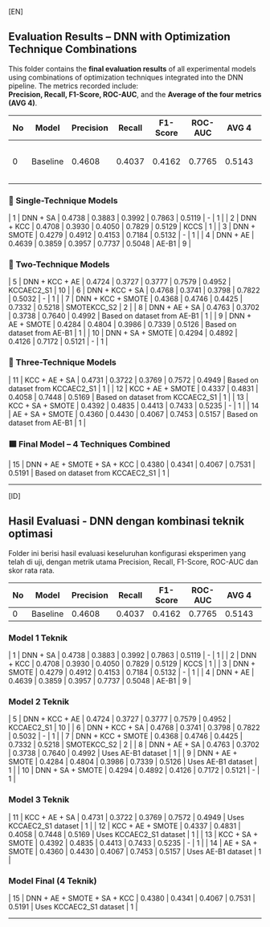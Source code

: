 [EN]

## Evaluation Results – DNN with Optimization Technique Combinations

This folder contains the **final evaluation results** of all experimental models using combinations of optimization techniques integrated into the DNN pipeline. The metrics recorded include:  
**Precision, Recall, F1-Score, ROC-AUC**, and the **Average of the four metrics (AVG 4)**.

| No | Model                           | Precision | Recall | F1-Score | ROC-AUC | AVG 4  | Notes                              | Experiments |
|----|----------------------------------|-----------|--------|----------|---------|--------|------------------------------------|-------------|
| 0  | Baseline                         | 0.4608    | 0.4037 | 0.4162   | 0.7765  | 0.5143 | 64, 32, 16 (default arch)          | 20          |

### 🔹 Single-Technique Models
| 1  | DNN + SA                         | 0.4738    | 0.3883 | 0.3992   | 0.7863  | 0.5119 | -                                  | 1           |
| 2  | DNN + KCC                        | 0.4708    | 0.3930 | 0.4050   | 0.7829  | 0.5129 | KCCS                                | 1           |
| 3  | DNN + SMOTE                      | 0.4279    | 0.4912 | 0.4153   | 0.7184  | 0.5132 | -                                  | 1           |
| 4  | DNN + AE                         | 0.4639    | 0.3859 | 0.3957   | 0.7737  | 0.5048 | AE-B1                               | 9           |

### 🔸 Two-Technique Models
| 5  | DNN + KCC + AE                   | 0.4724    | 0.3727 | 0.3777   | 0.7579  | 0.4952 | KCCAEC2_S1                          | 10          |
| 6  | DNN + KCC + SA                   | 0.4768    | 0.3741 | 0.3798   | 0.7822  | 0.5032 | -                                  | 1           |
| 7  | DNN + KCC + SMOTE                | 0.4368    | 0.4746 | 0.4425   | 0.7332  | 0.5218 | SMOTEKCC_S2                         | 2           |
| 8  | DNN + AE + SA                    | 0.4763    | 0.3702 | 0.3738   | 0.7640  | 0.4992 | Based on dataset from AE-B1        | 1           |
| 9  | DNN + AE + SMOTE                 | 0.4284    | 0.4804 | 0.3986   | 0.7339  | 0.5126 | Based on dataset from AE-B1        | 1           |
| 10 | DNN + SA + SMOTE                 | 0.4294    | 0.4892 | 0.4126   | 0.7172  | 0.5121 | -                                  | 1           |

### 🔶 Three-Technique Models
| 11 | KCC + AE + SA                    | 0.4731    | 0.3722 | 0.3769   | 0.7572  | 0.4949 | Based on dataset from KCCAEC2_S1   | 1           |
| 12 | KCC + AE + SMOTE                 | 0.4337    | 0.4831 | 0.4058   | 0.7448  | 0.5169 | Based on dataset from KCCAEC2_S1   | 1           |
| 13 | KCC + SA + SMOTE                 | 0.4392    | 0.4835 | 0.4413   | 0.7433  | 0.5235 | -                                  | 1           |
| 14 | AE + SA + SMOTE                  | 0.4360    | 0.4430 | 0.4067   | 0.7453  | 0.5157 | Based on dataset from AE-B1        | 1           |

### 🟩 Final Model – 4 Techniques Combined
| 15 | DNN + AE + SMOTE + SA + KCC      | 0.4380    | 0.4341 | 0.4067   | 0.7531  | 0.5191 | Based on dataset from KCCAEC2_S1   | 1           |

---

[ID]

## Hasil Evaluasi - DNN dengan kombinasi teknik optimasi

Folder ini berisi hasil evaluasi keseluruhan konfigurasi eksperimen yang telah di uji, dengan metrik utama Precision, Recall, F1-Score, ROC-AUC dan skor rata rata. 

| No | Model                     | Precision | Recall | F1-Score | ROC-AUC | AVG 4  | Notes                              | Experiments |
|----|---------------------------|-----------|--------|----------|---------|--------|------------------------------------|-------------|
| 0  | Baseline                  | 0.4608    | 0.4037 | 0.4162   | 0.7765  | 0.5143 | 64,32,16                           | 20          |

### Model 1 Teknik
| 1  | DNN + SA                  | 0.4738    | 0.3883 | 0.3992   | 0.7863  | 0.5119 | -                                  | 1           |
| 2  | DNN + KCC                 | 0.4708    | 0.3930 | 0.4050   | 0.7829  | 0.5129 | KCCS                               | 1           |
| 3  | DNN + SMOTE               | 0.4279    | 0.4912 | 0.4153   | 0.7184  | 0.5132 | -                                  | 1           |
| 4  | DNN + AE                  | 0.4639    | 0.3859 | 0.3957   | 0.7737  | 0.5048 | AE-B1                              | 9           |

### Model 2 Teknik
| 5  | DNN + KCC + AE            | 0.4724    | 0.3727 | 0.3777   | 0.7579  | 0.4952 | KCCAEC2_S1                         | 10          |
| 6  | DNN + KCC + SA            | 0.4768    | 0.3741 | 0.3798   | 0.7822  | 0.5032 | -                                  | 1           |
| 7  | DNN + KCC + SMOTE         | 0.4368    | 0.4746 | 0.4425   | 0.7332  | 0.5218 | SMOTEKCC_S2                        | 2           |
| 8  | DNN + AE + SA             | 0.4763    | 0.3702 | 0.3738   | 0.7640  | 0.4992 | Uses AE-B1 dataset                 | 1           |
| 9  | DNN + AE + SMOTE          | 0.4284    | 0.4804 | 0.3986   | 0.7339  | 0.5126 | Uses AE-B1 dataset                 | 1           |
| 10 | DNN + SA + SMOTE          | 0.4294    | 0.4892 | 0.4126   | 0.7172  | 0.5121 | -                                  | 1           |

### Model 3 Teknik
| 11 | KCC + AE + SA             | 0.4731    | 0.3722 | 0.3769   | 0.7572  | 0.4949 | Uses KCCAEC2_S1 dataset            | 1           |
| 12 | KCC + AE + SMOTE          | 0.4337    | 0.4831 | 0.4058   | 0.7448  | 0.5169 | Uses KCCAEC2_S1 dataset            | 1           |
| 13 | KCC + SA + SMOTE          | 0.4392    | 0.4835 | 0.4413   | 0.7433  | 0.5235 | -                                  | 1           |
| 14 | AE + SA + SMOTE           | 0.4360    | 0.4430 | 0.4067   | 0.7453  | 0.5157 | Uses AE-B1 dataset                 | 1           |

### Model Final (4 Teknik)
| 15 | DNN + AE + SMOTE + SA + KCC | 0.4380 | 0.4341 | 0.4067   | 0.7531  | 0.5191 | Uses KCCAEC2_S1 dataset            | 1           |

---
